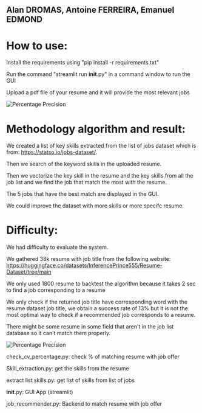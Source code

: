 ## Alan DROMAS, Antoine FERREIRA, Emanuel EDMOND


# How to use:
Install the requirements using "pip install -r requirements.txt"

Run the command "streamlit run __init__.py" in a command window to run the GUI

Upload a pdf file of your resume and it will provide the most relevant jobs

![Percentage Precision](https://raw.githubusercontent.com/DROMASAlan/Job-Recommendation/main/Capture%20d'%C3%A9cran%202024-01-18%20164717.png)

# Methodology algorithm and result:

We created a list of key skills extracted from the list of jobs dataset which is from: https://statso.io/jobs-dataset/.

Then we search of the keyword skills in the uploaded resume.

Then we vectorize the key skill in the resume and the key skills from all the job list and we find the job that match the most with the resume.

The 5 jobs that have the best match are displayed in the GUI.

We could improve the dataset with more skills or more specifc resume.

# Difficulty:

We had difficulty to evaluate the system.

We gathered 38k resume with job title from the following website: https://huggingface.co/datasets/InferencePrince555/Resume-Dataset/tree/main

We only used 1800 resume to backtest the algorithm because it takes 2 sec to find a job corresponding to a resume

We only check if the returned job title have corresponding word with the resume dataset job title, we obtain a success rate of 13% but it is not the most optimal way to check if a recommended job corresponds to a resume.

There might be some resume in some field that aren't in the job list database so it can't match them properly.

![Percentage Precision](https://raw.githubusercontent.com/DROMASAlan/Job-Recommendation/main/Capture%20d'%C3%A9cran%202024-01-18%20153041.png)


check_cv_percentage.py: check % of matching resume with job offer

Skill_extraction.py: get the skills from the resume

extract list skills.py: get list of skills from list of jobs

__init__.py: GUI App (streamlit)

job_recommender.py: Backend to match resume with job offer


